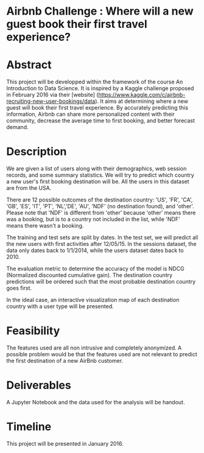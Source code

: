 # Airbnb Challenge : Where will a new guest book their first travel experience?

# Abstract

This project will be developped within the framework of the course An Introduction to Data Science.
It is inspired by a Kaggle challenge proposed in February 2016 via their [website] (https://www.kaggle.com/c/airbnb-recruiting-new-user-bookings/data).
It aims at determining where a new guest will book their first travel experience.
By accurately predicting this information, Airbnb can share more personalized content with their community, decrease the average time to first booking, and better forecast demand.

# Description

We are given a list of users along with their demographics, web session records, and some summary statistics. We will try to predict which country a new user's first booking destination will be. All the users in this dataset are from the USA.

There are 12 possible outcomes of the destination country: 'US', 'FR', 'CA', 'GB', 'ES', 'IT', 'PT', 'NL','DE', 'AU', 'NDF' (no destination found), and 'other'. Please note that 'NDF' is different from 'other' because 'other' means there was a booking, but is to a country not included in the list, while 'NDF' means there wasn't a booking.

The training and test sets are split by dates. In the test set, we will predict all the new users with first activities after 12/05/15. In the sessions dataset, the data only dates back to 1/1/2014, while the users dataset dates back to 2010.

The evaluation metric to determine the accuracy of the model is NDCG (Normalized discounted cumulative gain). The destination country predictions will be ordered such that the most probable destination country goes first.

In the ideal case, an interactive visualization map of each destination country with a user type will be presented.   

# Feasibility 

The features used are all non intrusive and completely anonymized. 
A possible problem would be that the features used are not relevant to predict the first destination of a new AirBnb customer. 

# Deliverables

A Jupyter Notebook and the data used for the analysis will be handout. 

# Timeline

This project will be presented in January 2016.
